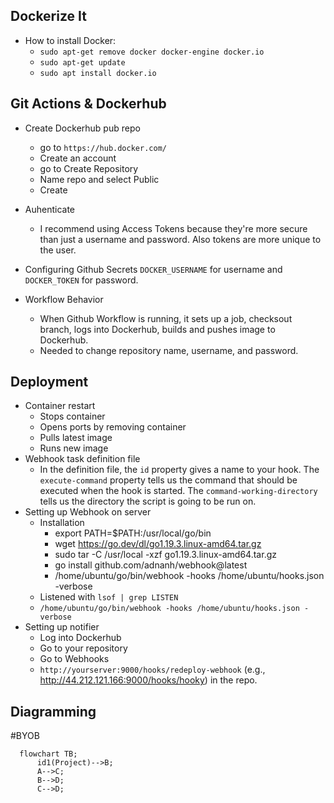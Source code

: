 ## Dockerize It
- How to install Docker:
	- `sudo apt-get remove docker docker-engine docker.io`
	- `sudo apt-get update`
	- `sudo apt install docker.io`

## Git Actions & Dockerhub
- Create Dockerhub pub repo
	- go to `https://hub.docker.com/`
	- Create an account
	- go to Create Repository
	- Name repo and select Public
	- Create
- Auhenticate
	- I recommend using Access Tokens because they're more secure than just a username and password. Also tokens are more unique to the user.

- Configuring Github Secrets
	`DOCKER_USERNAME` for username and `DOCKER_TOKEN` for password.

- Workflow Behavior
	- When Github Workflow is running, it sets up a job, checksout branch, logs into Dockerhub, builds and pushes image to Dockerhub.
	- Needed to change repository name, username, and password.

## Deployment
- Container restart
	- Stops container
	- Opens ports by removing container
	- Pulls latest image
	- Runs new image
- Webhook task definition file
	- In the definition file, the `id` property gives a name to your hook. The `execute-command` property tells us the command that should be executed when the hook is started. The `command-working-directory` tells us the directory the script is going to be run on.
- Setting up Webhook on server
	- Installation
		- export PATH=$PATH:/usr/local/go/bin
		- wget https://go.dev/dl/go1.19.3.linux-amd64.tar.gz
		- sudo tar -C /usr/local -xzf go1.19.3.linux-amd64.tar.gz
		- go install github.com/adnanh/webhook@latest
		- /home/ubuntu/go/bin/webhook -hooks /home/ubuntu/hooks.json -verbose
	- Listened with `lsof | grep LISTEN`
	- `/home/ubuntu/go/bin/webhook -hooks /home/ubuntu/hooks.json -verbose`
- Setting up notifier
	- Log into Dockerhub
	- Go to your repository
	- Go to Webhooks
	- `http://yourserver:9000/hooks/redeploy-webhook` (e.g., http://44.212.121.166:9000/hooks/hooky) in the repo.

## Diagramming

#BYOB


```mermaid
  flowchart TB;
      id1(Project)-->B;
      A-->C;
      B-->D;
      C-->D;
```
